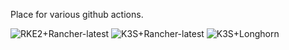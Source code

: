 Place for various github actions.

![RKE2+Rancher-latest](https://github.com/thehejik/testing/actions/workflows/RKE2+Rancher-latest.yml/badge.svg) ![K3S+Rancher-latest](https://github.com/thehejik/testing/actions/workflows/K3S+Rancher-latest.yml/badge.svg) ![K3S+Longhorn](https://github.com/thehejik/testing/actions/workflows/K3S+Longhorn.yaml/badge.svg)

